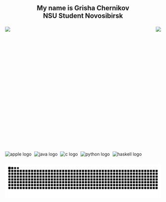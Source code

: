 <h2 align="center">My name is Grisha Chernikov<br>NSU Student Novosibirsk</h2>

###

<div>
  <img align="right" height="380" src="https://i.imgflip.com/6x7b2m.gif" />
  <img align="left" height="380" src="https://media.tenor.com/EepPdMy2rbAAAAAM/shocked-ishowspeed.gif" />
</div>

<br clear="both" />

###

<div align="left">
  <img src="https://cdn.jsdelivr.net/gh/devicons/devicon/icons/apple/apple-original.svg" height="52" alt="apple logo" />
  <img width="1" />
  <img src="https://cdn.jsdelivr.net/gh/devicons/devicon/icons/java/java-original.svg" height="52" alt="java logo" />
  <img width="1" />
  <img src="https://cdn.jsdelivr.net/gh/devicons/devicon/icons/c/c-original.svg" height="52" alt="c logo" />
  <img width="1" />
  <img src="https://cdn.jsdelivr.net/gh/devicons/devicon/icons/python/python-original.svg" height="52" alt="python logo" />
  <img width="1" />
  <img src="https://cdn.jsdelivr.net/gh/devicons/devicon/icons/haskell/haskell-original.svg" height="52" alt="haskell logo" />

  ###
  
 <picture>
  <source media="(prefers-color-scheme: dark)" srcset="https://raw.githubusercontent.com/Grusha52/Grusha52/output/github-contribution-grid-snake-dark.svg">
  <source media="(prefers-color-scheme: light)" srcset="https://raw.githubusercontent.com/Grusha52/Grusha52/output/github-contribution-grid-snake.svg">
  <img alt="github contribution grid snake animation" src="https://raw.githubusercontent.com/Grusha52/Grusha52/output/github-contribution-grid-snake.svg">
</picture>
